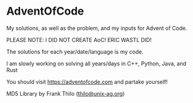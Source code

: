 # AdventOfCode
My solutions, as well as the problem, and my inputs for Advent of Code.

PLEASE NOTE:  I DID NOT CREATE AoC!  ERIC WASTL DID!

The solutions for each year/date/language is my code.

I am slowly working on solving all years/days in C++, Python, Java, and Rust

You should visit https://adventofcode.com and partake yourself!

MD5 Library by Frank Thilo (thilo@unix-ag.org)
